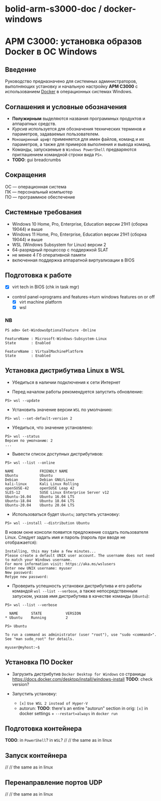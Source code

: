 # bolid-arm-s3000-doc / docker-windows

# АРМ С3000: установка образов Docker в ОС Windows



## Введение

Руководство предназначено для системных администраторов,
выполняющих установку и начальную настройку **АРМ С3000**
с использованием [Docker](https://www.docker.io)
в операционных системах Windows.



## Соглашения и условные обозначения

- **Полужирным** выделяются названия программных продуктов и аппаратных средств.
- *Курсив* используется для обозначения технических терминов и параметров,
  задаваемых пользователем.
- `Моноширинный шрифт` применяется для имен файлов, команд и их параметров,
  а также для примеров выполнения и вывода команд.
- Команды, запускаемые в `Windows PowerShell` предваряются
  приглашением командной строки вида `PS>`.
- **TODO**: gui breadcrumbs



## Сокращения

ОС — операционная система<br />
ПК — персональный компьютер<br />
ПО — программное обеспечение



## Системные требования

- Windows 10 Home, Pro, Enterprise, Education версии 21H1 (сборка 19044) и выше
- Windows 11 Home, Pro, Enterprise, Education версии 21H1 (сборка 19044) и выше
- WSL (Windows Subsystem for Linux) версии 2
- 64-разрядный процессор с поддержкой SLAT
- не менее 4 Гб оперативной памяти
- включенная поддержка аппаратной виртуализации в BIOS



## Подготовка к работе

- [x] virt tech in BIOS (chk in task mgr)
- control panel->programs and features->turn windows features on or off
  - [x] virt machine platform
  - [x] wsl
  
### NB
```
PS adm> Get-WindowsOptionalFeature -Online

FeatureName : Microsoft-Windows-Subsystem-Linux
State       : Enabled

FeatureName : VirtualMachinePlatform
State       : Enabled
```



## Установка дистрибутива Linux в WSL

- Убедиться в наличии подключения к сети Интернет

- Перед началом работы рекомендуется запустить обновление:
```
PS> wsl --update
```

- Установить значение версии `WSL` по умолчанию:
```
PS> wsl --set-default-version 2
```

- Убедиться, что значение установлено:
```
PS> wsl --status
Версия по умолчанию: 2
...
```

- Вывести список доступных дистрибутивов:
```
PS> wsl --list --online

NAME            FRIENDLY NAME
Ubuntu          Ubuntu
Debian          Debian GNU/Linux
kali-linux      Kali Linux Rolling
openSUSE-42     openSUSE Leap 42
SLES-12         SUSE Linux Enterprise Server v12
Ubuntu-16.04    Ubuntu 16.04 LTS
Ubuntu-18.04    Ubuntu 18.04 LTS
Ubuntu-20.04    Ubuntu 20.04 LTS
```

- Использоваться будет `Ubuntu`; запустить установку:
```
PS> wsl --install --distribution Ubuntu
```

В новом окне консоли появится предложение создать
пользователя Linux. Следует задать имя и пароль (пароль при вводе не отображается):

```
Installing, this may take a few minutes...
Please create a default UNIX user account. The username does not need to match your Windows username.
For more information visit: https://aka.ms/wslusers
Enter new UNIX username: myuser
New password:
Retype new password:
```

- Проверить успешность установки дистрибутива и его работы
командой `wsl --list --verbose`, а также непосредственным запуском,
указав имя дистрибутива в качестве команды (`Ubuntu`):
```
PS> wsl --list --verbose

  NAME      STATE           VERSION
* Ubuntu    Running         2
```

```
PS> Ubuntu

To run a command as administrator (user "root"), use "sudo <command>".
See "man sudo_root" for details.

myuser@myhost:~$
```



## Установка ПО Docker

- Загрузить дистрибутив `Docker Desktop for Windows` со страницы
https://docs.docker.com/desktop/install/windows-install **TODO**: check version?

- Запустить установку:
  - `[x]` `Use WSL 2 instead of Hyper-V`
  - autorun:
    **TODO**: there's an entire "autorun" section in orig:
    `[x]` in docker settings + `--restart=always` in `docker run`



## Подготовка контейнера

**TODO**: in `PowerShell`? in `WSL`?
// // the same as in linux



## Запуск контейнера
// // the same as in linux



## Перенаправление портов UDP
// // the same as in linux
